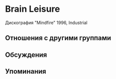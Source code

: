 # Brain Leisure

Дискография
"Mindfire" 1996, Industrial

## Отношения с другими группами


## Обсуждения


## Упоминания

